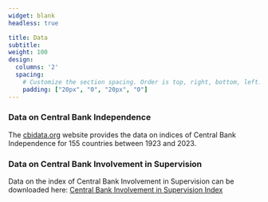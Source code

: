 ```yaml
---
widget: blank
headless: true

title: Data
subtitle: 
weight: 100
design:
  columns: '2'
  spacing:
    # Customize the section spacing. Order is top, right, bottom, left.
    padding: ["20px", "0", "20px", "0"]    
---
```


### Data on Central Bank Independence 

The [cbidata.org](https://dromelli.github.io/cbidata/index.html) website provides the data on indices of Central Bank Independence for 155 countries between 1923 and 2023.

### Data on Central Bank Involvement in Supervision

Data on the index of Central Bank Involvement in Supervision can be downloaded here: [Central Bank Involvement in Supervision Index](files/ejpe2018_dta.dta)